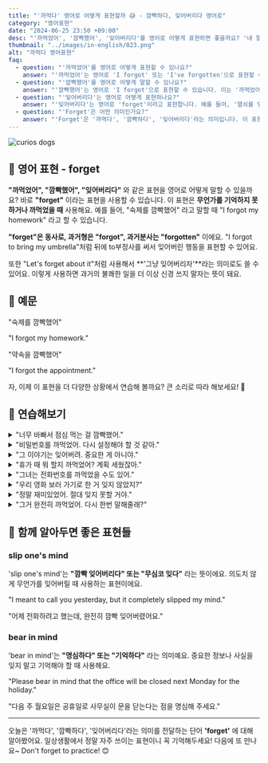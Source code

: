 ```yaml
---
title: "'까먹다' 영어로 어떻게 표현할까 😅 - 깜빡하다, 잊어버리다 영어로"
category: "영어표현"
date: "2024-06-25 23:50 +09:00"
desc: "'까먹었어', '깜빡했어', '잊어버리다'를 영어로 어떻게 표현하면 좋을까요? '내 열쇠를 깜빡했어', '내 핸드폰을 잊어버렸어' 등을 영어로 표현하는 법을 배워봅시다. 다양한 예문을 통해서 연습하고 본인의 표현으로 만들어 보세요."
thumbnail: "../images/in-english/023.png"
alt: "까먹다 영어표현"
faq:
  - question: "'까먹었어'를 영어로 어떻게 표현할 수 있나요?"
    answer: "'까먹었어'는 영어로 'I forgot' 또는 'I've forgotten'으로 표현할 수 있습니다. 예를 들어, '약속을 까먹었어'는 'I forgot the appointment' 또는 'I've forgotten about the appointment'로 말할 수 있습니다. 'Forget'은 과거형으로 'forgot'을, 과거분사형으로 'forgotten'을 사용합니다."
  - question: "'깜빡했어'를 영어로 어떻게 말할 수 있나요?"
    answer: "'깜빡했어'는 영어로 'I forgot'으로 표현할 수 있습니다. 이는 '까먹었어'와 같은 의미로 사용됩니다. 예를 들어, '숙제를 깜빡했어'는 'I forgot my homework'로 말할 수 있습니다. 상황에 따라 'It slipped my mind'(깜빡 잊었어)라는 표현도 사용할 수 있습니다."
  - question: "'잊어버리다'는 영어로 어떻게 표현하나요?"
    answer: "'잊어버리다'는 영어로 'forget'이라고 표현합니다. 예를 들어, '열쇠를 잊어버렸어'는 'I forgot my keys' 또는 'I've forgotten my keys'로 말할 수 있습니다."
  - question: "'Forget'은 어떤 의미인가요?"
    answer: "'Forget'은 '까먹다', '깜빡하다', '잊어버리다'라는 의미입니다. 이 표현은 무언가를 기억하지 못하거나 기억에서 사라졌을 때 사용합니다. 예를 들어, 'Don't forget to call your mother'(어머니께 전화하는 것을 잊지 마세요)와 같이 사용할 수 있습니다. 'Forget'은 의도적으로 잊는 경우와 실수로 잊는 경우 모두에 사용될 수 있습니다."
---
```


![curios dogs](../images/in-english/023-1.avif)

## 🌟 영어 표현 - forget

**"까먹었어", "깜빡했어", "잊어버리다"** 와 같은 표현을 영어로 어떻게 말할 수 있을까요? 바로 **"forget"** 이라는 표현을 사용할 수 있습니다. 이 표현은 **무언가를 기억하지 못하거나 까먹었을 때** 사용해요. 예를 들어, "숙제를 깜빡했어" 라고 말할 때 "I forgot my homework" 라고 할 수 있습니다.

**"forget"은 동사로, 과거형은 "forgot", 과거분사는 "forgotten"** 이에요. "I forgot to bring my umbrella"처럼 뒤에 to부정사를 써서 잊어버린 행동을 표현할 수 있어요.

또한 "Let's forget about it"처럼 사용해서 **'그냥 잊어버리자'**라는 의미로도 쓸 수 있어요. 이렇게 사용하면 과거의 불쾌한 일을 더 이상 신경 쓰지 말자는 뜻이 돼요.

<div 
  data-inline-banner="🎉 새해에는 스픽 AI와 함께 영어 공부하자" 
  data-inline-banner-subtext="설날 특별 할인으로 최대 70% 할인! (~2/3)" 
  data-inline-banner-link="https://app.usespeak.com/kr-ko/sale/kr-affiliate-special/?ref=engple-inline"
  data-inline-banner-caption="해당 링크를 통해 구매시 일정액의 수수료를 지급받습니다.">
</div>

## 📖 예문

"숙제를 깜빡했어"

"I forgot my homework."

"약속을 깜빡했어"

"I forgot the appointment."

자, 이제 이 표현을 더 다양한 상황에서 연습해 볼까요? 큰 소리로 따라 해보세요! 🌟

## 💬 연습해보기

<details>
<summary>"너무 바빠서 점심 먹는 걸 깜빡했어."</summary>
<span>"I was so busy that I forgot to have lunch."</span>
</details>

<details>
<summary>"비밀번호를 까먹었어. 다시 설정해야 할 것 같아."</summary>
<span>"I forgot my password. I think I need to reset it."</span>
</details>

<details>
<summary>"그 이야기는 잊어버려. 중요한 게 아니야."</summary>
<span>"Forget about that story. It's not important."</span>
</details>

<details>
<summary>"휴가 때 뭐 할지 까먹었어? 계획 세웠잖아."</summary>
<span>"Did you forget what we're doing for the vacation? We made plans."</span>
</details>

<details>
<summary>"그녀는 전화번호를 까먹었을 수도 있어."</summary>
<span>"She might have forgotten the phone number."</span>
</details>

<details>
<summary>"우리 영화 보러 가기로 한 거 잊지 않았지?"</summary>
<span>"You didn't forget that we planned to see a movie, right?"</span>
</details>

<details>
<summary>"정말 재미있었어. 절대 잊지 못할 거야."</summary>
<span>"It was so much fun. I will never forget it."</span>
</details>

<details>
<summary>"그거 완전히 까먹었어. 다시 한번 말해줄래?"</summary>
<span>"I completely forgot about that. Can you tell me again?"</span>
</details>

## 🤝 함께 알아두면 좋은 표현들

### slip one's mind

'slip one's mind'는 **"깜빡 잊어버리다" 또는 "무심코 잊다"** 라는 뜻이에요. 의도치 않게 무언가를 잊어버릴 때 사용하는 표현이에요.

"I meant to call you yesterday, but it completely slipped my mind."

"어제 전화하려고 했는데, 완전히 깜빡 잊어버렸어요."

### bear in mind

'bear in mind'는 **"명심하다" 또는 "기억하다"** 라는 의미예요. 중요한 정보나 사실을 잊지 말고 기억해야 할 때 사용해요.

"Please bear in mind that the office will be closed next Monday for the holiday."

"다음 주 월요일은 공휴일로 사무실이 문을 닫는다는 점을 명심해 주세요."

---

오늘은 '까먹다', '깜빡하다', '잊어버리다'라는 의미를 전달하는 단어 **'forget'** 에 대해 알아봤어요. 일상생활에서 정말 자주 쓰이는 표현이니 꼭 기억해두세요! 다음에 또 만나요~ Don't forget to practice! 😊
